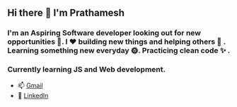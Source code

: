 ## Hi there 👋 I'm Prathamesh
### I'm an Aspiring Software developer looking out for new opportunities 🗻. I ❤️ building new things and helping others 🤝 . Learning something new everyday 🌞. Practicing clean code ✨ . 

### Currently learning JS and Web development. 

- 📫 [Gmail](mali.prathamesh82@gmail.com)
- 🔗 [LinkedIn](https://www.linkedin.com/in/prathamesh-mali-20582318a/)
